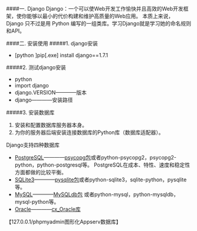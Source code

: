 ####一. Django
Django：一个可以使Web开发工作愉快并且高效的Web开发框架，使你能够以最小的代价构建和维护高质量的Web应用。
本质上来说， Django 只不过是用 Python 编写的一组类库。学习Django就是学习她的命名规则和API。

####二.  安装使用
#####1. django安装
- [python ]pip[.exe] install django==1.7.1

#####2. 测试django安装
- python
- import django
- django.VERSION————版本
- django————安装路径

#####3.  安装数据库
1. 安装和配置数据库服务器本身。
2. 为你的服务器后端安装连接数据库的Python库（数据库适配器）。

Django支持四种数据库

- [PostgreSQL](http://www.postgresql.org/)————[psycopg包](http://www.djangoproject.com/r/python-pgsql/)或者python-psycopg2，psycopg2-python，python-postgresql等。
PostgreSQL在成本、特性、速度和稳定性方面都做的比较平衡。
- [SQLite3](http://www.sqlite.org/)————[pysqlite包](http://initd.org/psycopg/download/)或者python-sqlite3，sqlite-python，pysqlite等。
- [MySQL](http://www.mysql.com/)————[MySQLdb包](http://www.djangoproject.com/r/python-mysql/)
或者python-mysql，python-mysqldb，mysql-python等。
- [Oracle](http://www.oracle.com/)————[cx_Oracle库](http://cx-oracle.sourceforge.net/)

【127.0.0.1/phpmyadmin图形化Appserv数据库】